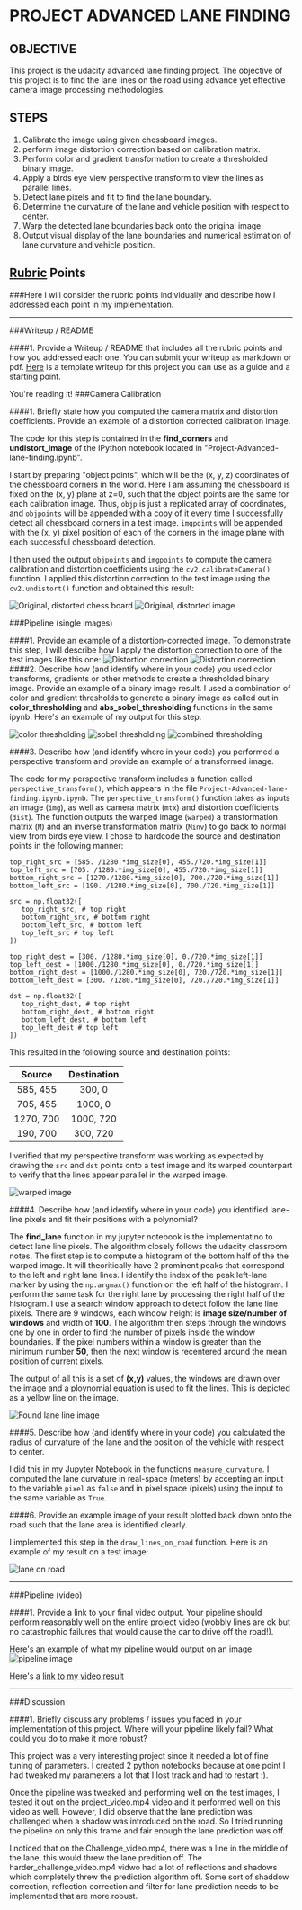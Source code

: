 # PROJECT ADVANCED LANE FINDING #

## OBJECTIVE ##

This project is the udacity advanced lane finding project. The objective of this project is to find the lane lines on the road using advance yet effective camera image processing methodologies.

## STEPS ##

1. Calibrate the image using given chessboard images.
1. perform image distortion correction based on calibration matrix.
1. Perform color and gradient transformation to create a thresholded binary image.
1. Apply a birds eye view perspective transform to view the lines as parallel lines.
1. Detect lane pixels and fit to find the lane boundary.
1. Determine the curvature of the lane and vehicle position with respect to center.
1. Warp the detected lane boundaries back onto the original image.
1. Output visual display of the lane boundaries and numerical estimation of lane curvature and vehicle position.

## [Rubric](https://review.udacity.com/#!/rubrics/571/view) Points
###Here I will consider the rubric points individually and describe how I addressed each point in my implementation.  

---
###Writeup / README

####1. Provide a Writeup / README that includes all the rubric points and how you addressed each one.  You can submit your writeup as markdown or pdf.  [Here](https://github.com/udacity/CarND-Advanced-Lane-Lines/blob/master/writeup_template.md) is a template writeup for this project you can use as a guide and a starting point.  

You're reading it!
###Camera Calibration

####1. Briefly state how you computed the camera matrix and distortion coefficients. Provide an example of a distortion corrected calibration image.

The code for this step is contained in the **find_corners** and **undistort_image** of the IPython notebook located in "Project-Advanced-lane-finding.ipynb".

I start by preparing "object points", which will be the (x, y, z) coordinates of the chessboard corners in the world. Here I am assuming the chessboard is fixed on the (x, y) plane at z=0, such that the object points are the same for each calibration image.  Thus, `objp` is just a replicated array of coordinates, and `objpoints` will be appended with a copy of it every time I successfully detect all chessboard corners in a test image.  `imgpoints` will be appended with the (x, y) pixel position of each of the corners in the image plane with each successful chessboard detection.  

I then used the output `objpoints` and `imgpoints` to compute the camera calibration and distortion coefficients using the `cv2.calibrateCamera()` function.  I applied this distortion correction to the test image using the `cv2.undistort()` function and obtained this result: 

![Original, distorted chess board](calibration2.jpg)
![Original, distorted image](test1.jpg)

###Pipeline (single images)

####1. Provide an example of a distortion-corrected image.
To demonstrate this step, I will describe how I apply the distortion correction to one of the test images like this one:
![Distortion correction](output_images/test_undist_1.jpg)
![Distortion correction](output_images/test_undist_2.jpg)
####2. Describe how (and identify where in your code) you used color transforms, gradients or other methods to create a thresholded binary image.  Provide an example of a binary image result.
I used a combination of color and gradient thresholds to generate a binary image as called out in **color_thresholding** and **abs_sobel_thresholding** functions in the same ipynb.  Here's an example of my output for this step.

![color thresholding](output_images/color_thresh.jpg)
![sobel thresholding](output_images/sobel_thresh.jpg)
![combined thresholding](output_images/combined_thresh.jpg)

####3. Describe how (and identify where in your code) you performed a perspective transform and provide an example of a transformed image.

The code for my perspective transform includes a function called `perspective_transform()`, which appears in the file `Project-Advanced-lane-finding.ipynb.ipynb`.  The `perspective_transform()` function takes as inputs an image (`img`), as well as camera matrix (`mtx`) and distortion coefficients (`dist`). The function outputs the warped image (`warped`) a transformation matrix (`M`) and an inverse transformation matrix (`Minv`) to go back to normal view from birds eye view. I chose to hardcode the source and destination points in the following manner:

```
top_right_src = [585. /1280.*img_size[0], 455./720.*img_size[1]]
top_left_src = [705. /1280.*img_size[0], 455./720.*img_size[1]]
bottom_right_src = [1270./1280.*img_size[0], 700./720.*img_size[1]]
bottom_left_src = [190. /1280.*img_size[0], 700./720.*img_size[1]]

src = np.float32([
   top_right_src, # top right
   bottom_right_src, # bottom right
   bottom_left_src, # bottom left
   top_left_src # top left
])
    
top_right_dest = [300. /1280.*img_size[0], 0./720.*img_size[1]]
top_left_dest = [1000./1280.*img_size[0], 0./720.*img_size[1]]
bottom_right_dest = [1000./1280.*img_size[0], 720./720.*img_size[1]]
bottom_left_dest = [300. /1280.*img_size[0], 720./720.*img_size[1]]
    
dst = np.float32([
   top_right_dest, # top right
   bottom_right_dest, # bottom right
   bottom_left_dest, # bottom left
   top_left_dest # top left
])
```
This resulted in the following source and destination points:

| Source        | Destination   | 
|:-------------:|:-------------:| 
| 585, 455      | 300, 0        | 
| 705, 455      | 1000, 0      |
| 1270, 700     | 1000, 720      |
| 190, 700      | 300, 720        |

I verified that my perspective transform was working as expected by drawing the `src` and `dst` points onto a test image and its warped counterpart to verify that the lines appear parallel in the warped image.

![warped image](output_images/birds_eye_view.jpg)

####4. Describe how (and identify where in your code) you identified lane-line pixels and fit their positions with a polynomial?

The **find_lane** function in my jupyter notebook is the implementatino to detect lane line pixels. The algorithm closely follows the udacity classroom notes. The first step is to compute a histogram of the bottom half of the the warped image. It will theoritically have 2 prominent peaks that correspond to the left and right lane lines. I identify the index of the peak left-lane marker by using the `np.argmax()` function on the left half of the histogram.  I perform the same task for the right lane by processing the right half of the histogram. I use a search window approach to detect follow the lane line pixels. There are 9 windows, each window height is **image size/number of windows** and width of **100**. The algorithm then steps through the windows one by one in order to find the number of pixels inside the window boundaries. If the pixel numbers within a window is greater than the minimum number **50**, then the next window is recentered around the mean position of current pixels.

The output of all this is a set of **(x,y)** values, the windows are drawn over the image and a ploynomial equation is used to fit the lines. This is depicted as a yellow line on the image.

![Found lane line image](output_images/Window_lane_finding.jpg)

####5. Describe how (and identify where in your code) you calculated the radius of curvature of the lane and the position of the vehicle with respect to center.

I did this in my Jupyter Notebook in the functions `measure_curvature`. I computed the lane curvature in real-space (meters) by accepting an input to the variable `pixel` as `false` and in pixel space (pixels) using the input to the same variable as `True`.


####6. Provide an example image of your result plotted back down onto the road such that the lane area is identified clearly.

I implemented this step in the `draw_lines_on_road` function.  Here is an example of my result on a test image:

![lane on road](output_images/detected_lane_mask.jpg)

---

###Pipeline (video)

####1. Provide a link to your final video output.  Your pipeline should perform reasonably well on the entire project video (wobbly lines are ok but no catastrophic failures that would cause the car to drive off the road!).

Here's an example of what my pipeline would output on an image:
![pipeline image](output_images/Pipeline_result.jpg)

Here's a [link to my video result](Project_video_output.mp4)

---

###Discussion

####1. Briefly discuss any problems / issues you faced in your implementation of this project.  Where will your pipeline likely fail?  What could you do to make it more robust?

This project was a very interesting project since it needed a lot of fine tuning of parameters. I created 2 python notebooks because at one point I had tweaked my parameters a lot that I lost track and had to restart :). 

Once the pipeline was tweaked and performing well on the test images, I tested it out on the project_video.mp4 video and it performed well on this video as well. However, I did observe that the lane prediction was challenged when a shadow was introduced on the road. So I tried running the pipeline on only this frame and fair enough the lane prediction was off.

I noticed that on the Challenge_video.mp4, there was a line in the middle of the lane, this would threw the lane predition off. The harder_challenge_video.mp4 vidwo had a lot of reflections and shadows which completely threw the prediction algorithm off. Some sort of shaddow correction, reflection correction and filter for lane prediction needs to be implemented that are more robust.
